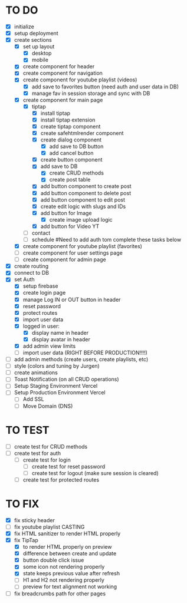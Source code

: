 # TO DO

- [x] initialize
- [x] setup deployment
- [x] create sections
  - [x] set up layout
    - [x] desktop
    - [x] mobile
  - [x] create component for header
  - [x] create component for navigation
  - [x] create component for youtube playlist (videos)
    - [x] add save to favorites button (need auth and user data in DB)
    - [x] manage fav in session storage and sync with DB
  - [x] create component for main page
    - [x] tiptap
      - [x] install tiptap
      - [x] install tiptap extension
      - [x] create tiptap component
      - [x] create safehtmlrender component
      - [x] create dialog component
        - [x] add save to DB button
        - [x] add cancel button
      - [x] create button component
      - [x] add save to DB
        - [x] create CRUD methods
        - [x] create post table
      - [x] add button component to create post
      - [x] add button component to delete post
      - [x] add button component to edit post
      - [x] create edit logic with slugs and IDs
      - [x] add button for Image
        - [x] create image upload logic
      - [x] add button for Video YT
    - [ ] contact
    - [ ] schedule
    #Need to add auth tom complete these tasks below
  - [x] create component for youtube playlist (favorites)
  - [ ] create component for user settings page
  - [ ] create component for admin page
- [x] create routing
- [x] connect to DB
- [x] set Auth
  - [x] setup firebase
  - [x] create login page
  - [x] manage Log IN or OUT button in header
  - [x] reset password
  - [x] protect routes
  - [x] import user data
  - [x] logged in user:
    - [x] display name in header
    - [x] display avatar in header
  - [x] add admin view limits
  - [ ] import user data (RIGHT BEFORE PRODUCTION!!!!)
- [ ] add admin methods (create users, create playlists, etc)
- [ ] style (colors and tuning by Jurgen)
- [ ] create animations
- [ ] Toast Notification (on all CRUD operations)
- [ ] Setup Staging Environment Vercel
- [ ] Setup Production Environment Vercel
  - [ ] Add SSL
  - [ ] Move Domain (DNS)

# TO TEST

- [ ] create test for CRUD methods
- [ ] create test for auth
  - [ ] create test for login
    - [ ] create test for reset password
    - [ ] create test for logout (make sure session is cleared)
  - [ ] create test for protected routes

# TO FIX

- [x] fix sticky header
- [ ] fix youtube playlist CASTING
- [x] fix HTML sanitizer to render HTML properly
- [x] fix TipTap 
  - [x] to render HTML properly on preview
  - [x] difference between create and update
  - [x] button double click issue
  - [x] some icon not rendering properly
  - [x] state keeps previous value after refresh
  - [ ] H1 and H2 not rendering properly
  - [ ] preview for text alignment not working
- [ ] fix breadcrumbs path for other pages
